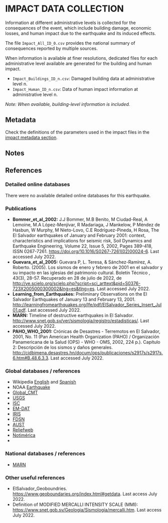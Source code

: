 # IMPACT DATA COLLECTION


Information at different administrative levels is collected for the consequences of the event, 
which include building damage, economic losses, and human impact due to the earthquake and its induced effects.

The file `Impact_All_ID_0.csv` provides the national summary of consequences reported by multiple sources.

When information is available at finer resolutions, dedicated files for each administrative level
available are generated for the building and human impact.

- `Impact_Buildings_ID_n.csv`: Damaged building data at administrative level n.
- `Impact_Human_ID_n.csv`: Data of human impact information at administrative level n.

_Note: When available, building-level information is included._


## Metadata

Check the definitions of the parameters used in the impact files in the [impact metadata section](https://gitlab.openquake.org/risk/ecd/-/blob/main/metadata.md#impact-data).


## Notes


## References


### Detailed online databases
There were no available detailed online databases for this earthquake.


### Publications
- **Bommer_et_al_2002:** J.J Bommer, M.B Benito, M Ciudad-Real, A Lemoine, M.A López-Menjı́var, R Madariaga, J Mankelow, P Méndez de Hasbun, W Murphy, M Nieto-Lovo, C.E Rodrı́guez-Pineda, H Rosa, The El Salvador earthquakes of January and February 2001: context, characteristics and implications for seismic risk, Soil Dynamics and Earthquake Engineering, Volume 22, Issue 5, 2002, Pages 389-418, ISSN 0267-7261. https://doi.org/10.1016/S0267-7261(02)00024-6. Last accessed July 2022.
- **Guevara_et_al_2005:** Guevara P, L. Teresa, & Sánchez-Ramírez, A. Roberto. (2005). Los sismos de enero y febrero de 2001 en el salvador y su impacto en las iglesias del patrimonio cultural. Boletín Técnico , 43(3), 28-57. Recuperado en 28 de julio de 2022, de http://ve.scielo.org/scielo.php?script=sci_arttext&pid=S0376-723X2005000300002&lng=es&tlng=es. Last accessed July 2022.
- **Learning_from_Earthquakes:** Preliminary Observations on the El Salvador Earthquakes of January 13 and February 13, 2001. http://learningfromearthquakes.org/lfe/pdf/ElSalvador_Series_Insert_Jul01.pdf. Last accessed July 2022.
- **MARN:** Timeline of destructive earthquakes in El Salvador. http://www.snet.gob.sv/ver/sismologia/registro/estadisticas/. Last accessed July 2022.
- **PAHO_WHO_2001:** Crónicas de Desastres - Terremotos en El Salvador, 2001, No. 11 (Pan American Health Organization (PAHO) / Organización Panamericana de la Salud (OPS) - WHO - OMS, 2002, 224 p.). Capítulo 2: Descripción de los sismos y daños generales. http://cidbimena.desastres.hn/docum/ops/publicaciones/s2917s/s2917s.6.htm#B.48.6.3.3. Last accessed July 2022. 


### Global databases / references
- Wikipedia [English](https://en.wikipedia.org/wiki/February_2001_El_Salvador_earthquake) and [Spanish](https://es.wikipedia.org/wiki/Terremotos_de_El_Salvador_de_2001)
- NOAA [Earthquake](https://www.ngdc.noaa.gov/hazel/view/hazards/earthquake/event-more-info/5592)
- [Global_CMT](https://www.globalcmt.org/cgi-bin/globalcmt-cgi-bin/CMT5/form?itype=ymd&yr=2001&mo=2&day=13&oyr=2001&omo=2&oday=13&jyr=1976&jday=1&ojyr=1976&ojday=1&otype=nd&nday=1&lmw=6&umw=7&lms=0&ums=10&lmb=0&umb=10&llat=-90&ulat=90&llon=-180&ulon=180&lhd=0&uhd=1000&lts=-9999&uts=9999&lpe1=0&upe1=90&lpe2=0&upe2=90&list=0)
- [USGS](https://earthquake.usgs.gov/earthquakes/eventpage/usp000a9jv/executive) 
- [ISC](http://www.isc.ac.uk/cgi-bin/web-db-run?event_id=1780618&out_format=ISF2&request=COMPREHENSIVE)
- [EM-DAT](https://public.emdat.be/data)
- [IRIS](http://ds.iris.edu/spud/momenttensor/915010)
- [FDSN](https://www.fdsn.org/networks/detail/SV/)
- [AUST](https://earthquakes.ga.gov.au/event/ga2021evbvpw)
- [Reliefweb](https://reliefweb.int/report/el-salvador/earthquake-66-hits-el-salvador-february-13th-update-15-feb-2001)
- [Notimérica](https://www.notimerica.com/sociedad/noticia-salvador-recuerda-terremotos-2001-murieron-mas-1000-personas-20170213093055.html)
-

### National databases / references
- [MARN](http://www.snet.gob.sv/ver/sismologia/)


### Other useful references
- ElSalvador_Geoboundries. https://www.geoboundaries.org/index.html#getdata. Last access July 2022.
- Definition of MODIFIED MERCALLI INTENSITY SCALE (MMI): https://www.snet.gob.sv/Geologia/Sismologia/mercalli.htm. Last access July 2022.